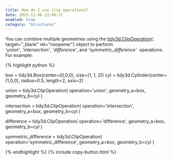 ```yaml
---
title: How do I use clip operations?
date: 2023-12-06 22:49:17
enabled: true
category: "Structures"
---
```

You can combine multiple geometries using the&nbsp;[tidy3d.ClipOperation](https://docs.flexcompute.com/projects/tidy3d/en/latest/_autosummary/tidy3d.ClipOperation.html){: target="_blank" rel="noopener"}&nbsp;object to perform *'union'*,&nbsp;*'intersection'*,&nbsp;*'difference'*, and *'symmetric\_difference'*&nbsp; operations. For example:

<div markdown class="code-snippet">{% highlight python %}

box = tidy3d.Box(center=(0,0,0), size=(1, 1, 2))
cyl = tidy3d.Cylinder(center=(1,0,0), radius=0.5, length=2, axis=2)

union = tidy3d.ClipOperation(
  operation='union', geometry_a=box, geometry_b=cyl
)

intersection = tidy3d.ClipOperation(
  operation='intersection', geometry_a=box, geometry_b=cyl
)

difference = tidy3d.ClipOperation(
  operation='difference', geometry_a=box, geometry_b=cyl
)

symmetric_difference = tidy3d.ClipOperation(
  operation='symmetric_difference', geometry_a=box, geometry_b=cyl
)

{% endhighlight %}
{% include copy-button.html %}</div>
